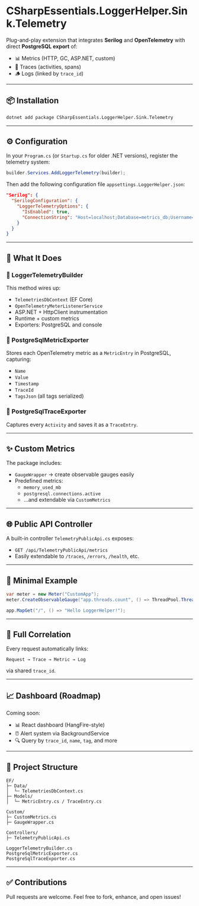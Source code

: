 # CSharpEssentials.LoggerHelper.Sink.Telemetry

Plug-and-play extension that integrates **Serilog** and **OpenTelemetry** with direct **PostgreSQL export** of:

- 📊 Metrics (HTTP, GC, ASP.NET, custom)
- 🧵 Traces (activities, spans)
- 🪵 Logs (linked by `trace_id`)

---

## 📦 Installation

```bash
dotnet add package CSharpEssentials.LoggerHelper.Sink.Telemetry
```

---

## ⚙️ Configuration

In your `Program.cs` (or `Startup.cs` for older .NET versions), register the telemetry system:

```csharp
builder.Services.AddLoggerTelemetry(builder);
```

Then add the following configuration file `appsettings.LoggerHelper.json`:

```json
"Serilog": {
  "SerilogConfiguration": {
    "LoggerTelemetryOptions": {
      "IsEnabled": true,
      "ConnectionString": "Host=localhost;Database=metrics_db;Username=user;Password=pass"
    }
  }
}
```

---

## 🚀 What It Does

### 🔧 LoggerTelemetryBuilder

This method wires up:

- `TelemetriesDbContext` (EF Core)
- `OpenTelemetryMeterListenerService`
- ASP.NET + HttpClient instrumentation
- Runtime + custom metrics
- Exporters: PostgreSQL and console

### 📡 PostgreSqlMetricExporter

Stores each OpenTelemetry metric as a `MetricEntry` in PostgreSQL, capturing:

- `Name`
- `Value`
- `Timestamp`
- `TraceId`
- `TagsJson` (all tags serialized)

### 🧵 PostgreSqlTraceExporter

Captures every `Activity` and saves it as a `TraceEntry`.

---

## ✨ Custom Metrics

The package includes:

- `GaugeWrapper` → create observable gauges easily
- Predefined metrics:
  - `memory_used_mb`
  - `postgresql.connections.active`
  - ...and extendable via `CustomMetrics`

---

## 🌐 Public API Controller

A built-in controller `TelemetryPublicApi.cs` exposes:

- `GET /api/TelemetryPublicApi/metrics`
- Easily extendable to `/traces`, `/errors`, `/health`, etc.

---

## 🧪 Minimal Example

```csharp
var meter = new Meter("CustomApp");
meter.CreateObservableGauge("app.threads.count", () => ThreadPool.ThreadCount);

app.MapGet("/", () => "Hello LoggerHelper!");
```

---

## 🔗 Full Correlation

Every request automatically links:
```
Request → Trace → Metric → Log
```
via shared `trace_id`.

---

## 📈 Dashboard (Roadmap)

Coming soon:

- 📊 React dashboard (HangFire-style)
- ⏰ Alert system via BackgroundService
- 🔍 Query by `trace_id`, `name`, `tag`, and more

---

## 📁 Project Structure

```
EF/
├─ Data/
│  └─ TelemetriesDbContext.cs
├─ Models/
│  └─ MetricEntry.cs / TraceEntry.cs

Custom/
├─ CustomMetrics.cs
├─ GaugeWrapper.cs

Controllers/
├─ TelemetryPublicApi.cs

LoggerTelemetryBuilder.cs
PostgreSqlMetricExporter.cs
PostgreSqlTraceExporter.cs
```

---

## ✅ Contributions

Pull requests are welcome. Feel free to fork, enhance, and open issues!
